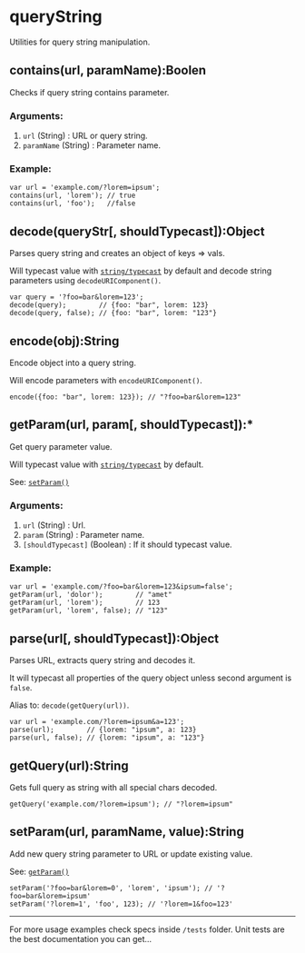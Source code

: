 queryString
===========

Utilities for query string manipulation.

contains(url, paramName):Boolen
-------------------------------

Checks if query string contains parameter.

### Arguments:

1.  `url` (String) : URL or query string.
2.  `paramName` (String) : Parameter name.

### Example:

    var url = 'example.com/?lorem=ipsum';
    contains(url, 'lorem'); // true
    contains(url, 'foo');   //false

decode(queryStr\[, shouldTypecast\]):Object
-------------------------------------------

Parses query string and creates an object of keys =&gt; vals.

Will typecast value with [`string/typecast`](string.html#typecast) by default and decode string parameters using `decodeURIComponent()`.

    var query = '?foo=bar&lorem=123';
    decode(query);        // {foo: "bar", lorem: 123}
    decode(query, false); // {foo: "bar", lorem: "123"}

encode(obj):String
------------------

Encode object into a query string.

Will encode parameters with `encodeURIComponent()`.

    encode({foo: "bar", lorem: 123}); // "?foo=bar&lorem=123"

getParam(url, param\[, shouldTypecast\]):\*
-------------------------------------------

Get query parameter value.

Will typecast value with [`string/typecast`](string.html#typecast) by default.

See: [`setParam()`](#setParam)

### Arguments:

1.  `url` (String) : Url.
2.  `param` (String) : Parameter name.
3.  `[shouldTypecast]` (Boolean) : If it should typecast value.

### Example:

    var url = 'example.com/?foo=bar&lorem=123&ipsum=false';
    getParam(url, 'dolor');        // "amet"
    getParam(url, 'lorem');        // 123
    getParam(url, 'lorem', false); // "123"

parse(url\[, shouldTypecast\]):Object
-------------------------------------

Parses URL, extracts query string and decodes it.

It will typecast all properties of the query object unless second argument is `false`.

Alias to: `decode(getQuery(url))`.

    var url = 'example.com/?lorem=ipsum&a=123';
    parse(url);        // {lorem: "ipsum", a: 123}
    parse(url, false); // {lorem: "ipsum", a: "123"}

getQuery(url):String
--------------------

Gets full query as string with all special chars decoded.

    getQuery('example.com/?lorem=ipsum'); // "?lorem=ipsum"

setParam(url, paramName, value):String
--------------------------------------

Add new query string parameter to URL or update existing value.

See: [`getParam()`](#getParam)

    setParam('?foo=bar&lorem=0', 'lorem', 'ipsum'); // '?foo=bar&lorem=ipsum'
    setParam('?lorem=1', 'foo', 123); // '?lorem=1&foo=123'

------------------------------------------------------------------------

For more usage examples check specs inside `/tests` folder. Unit tests are the best documentation you can get…

